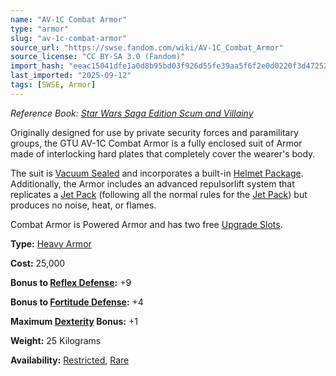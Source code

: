 ```yaml
---
name: "AV-1C Combat Armor"
type: "armor"
slug: "av-1c-combat-armor"
source_url: "https://swse.fandom.com/wiki/AV-1C_Combat_Armor"
source_license: "CC BY-SA 3.0 (Fandom)"
import_hash: "eeac15041dfe1a0d8b95bd03f926d55fe39aa5f6f2e0d0220f3d47252029bfe9"
last_imported: "2025-09-12"
tags: [SWSE, Armor]
---
```

*Reference Book: [Star Wars Saga Edition Scum and Villainy](https://swse.fandom.com/wiki/Star_Wars_Saga_Edition_Scum_and_Villainy)*

Originally designed for use by private security forces and paramilitary groups, the GTU AV-1C Combat Armor is a fully enclosed suit of Armor made of interlocking hard plates that completely cover the wearer's body.

The suit is [Vacuum Sealed](https://swse.fandom.com/wiki/Vacuum_Sealed) and incorporates a built-in [Helmet Package](https://swse.fandom.com/wiki/Helmet_Package). Additionally, the Armor includes an advanced repulsorlift system that replicates a [Jet Pack](https://swse.fandom.com/wiki/Jet_Pack) (following all the normal rules for the [Jet Pack](https://swse.fandom.com/wiki/Jet_Pack)) but produces no noise, heat, or flames.

Combat Armor is Powered Armor and has two free [Upgrade Slots](https://swse.fandom.com/wiki/Upgrade_Slots).

**Type:** [Heavy Armor](https://swse.fandom.com/wiki/Heavy_Armor)

**Cost:** 25,000

**Bonus to [Reflex Defense](https://swse.fandom.com/wiki/Reflex_Defense):** +9

**Bonus to [Fortitude Defense](https://swse.fandom.com/wiki/Fortitude_Defense):** +4

**Maximum [Dexterity](https://swse.fandom.com/wiki/Dexterity) Bonus:** +1

**Weight:** 25 Kilograms

**Availability:** [Restricted](https://swse.fandom.com/wiki/Restricted), [Rare](https://swse.fandom.com/wiki/Rare)